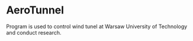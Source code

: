 # AeroTunnel
Program is used to control wind tunel at Warsaw University of Technology and conduct research.
